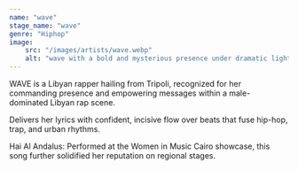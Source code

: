 ```yaml
---
name: "wave"
stage_name: "wave"
genre: "Hiphop"
image: 
    src: "/images/artists/wave.webp"
    alt: "wave with a bold and mysterious presence under dramatic lighting"
---
```


WAVE is a Libyan rapper hailing from Tripoli, recognized for her commanding presence and empowering messages within a male-dominated Libyan rap scene.

Delivers her lyrics with confident, incisive flow over beats that fuse hip-hop, trap, and urban rhythms.

Hai Al Andalus: Performed at the Women in Music Cairo showcase, this song further solidified her reputation on regional stages.